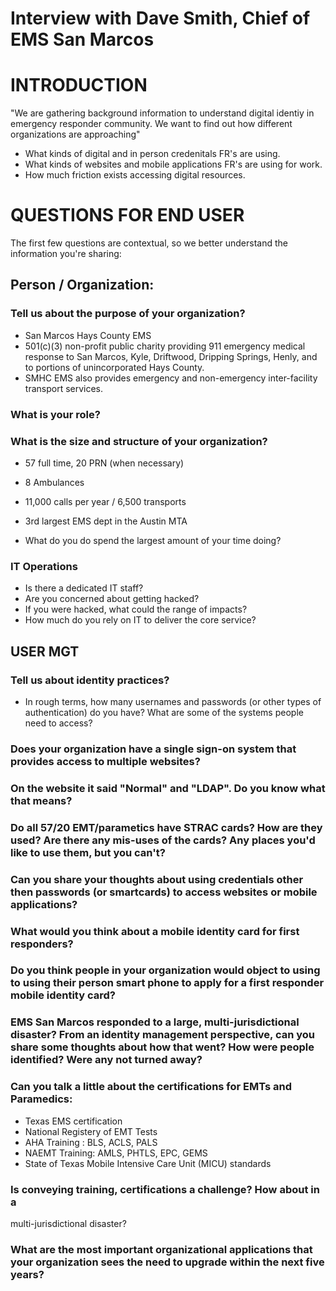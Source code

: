 # Interview with Dave Smith, Chief of EMS San Marcos

# INTRODUCTION

"We are gathering background information to understand digital identiy in
emergency responder community. We want to find out how different organizations
are approaching"

- What kinds of digital and in person credenitals FR's are using.
- What kinds of websites and mobile applications FR's are using for work.
- How much friction exists accessing digital resources.

#   QUESTIONS FOR END USER

The first few questions are contextual, so we better understand the
information you're sharing:

## Person / Organization:

### Tell us about the purpose of your organization?

   - San Marcos Hays County EMS
   - 501(c)(3) non-profit public charity providing 911 emergency medical response
   to San Marcos, Kyle, Driftwood, Dripping Springs, Henly, and to portions of
   unincorporated Hays County.
   - SMHC EMS also provides emergency and non-emergency inter-facility transport
   services.

### What is your role?

### What is the size and structure of your organization?
 - 57 full time, 20 PRN (when necessary)
 - 8 Ambulances
 - 11,000 calls per year / 6,500 transports
 - 3rd largest EMS dept in the Austin MTA

 - What do you do spend the largest amount of your time doing?

### IT Operations
   - Is there a dedicated IT staff?
   - Are you concerned about getting hacked?
   - If you were hacked, what could the range of impacts?
  - How much do you rely on IT to deliver the core service?

## USER MGT

### Tell us about identity practices?
  - In rough terms, how many usernames and passwords (or other types
   of authentication) do you have? What are some of the systems people need
   to access?

### Does your organization have a single sign-on system that provides access to multiple websites?

### On the website it said "Normal" and "LDAP". Do you know what that means?

### Do all 57/20 EMT/parametics have STRAC cards? How are they used? Are there any mis-uses of the cards? Any places you'd like to use them, but you can't?

### Can you share your thoughts about using credentials other then passwords (or smartcards) to access websites or mobile applications?

### What would you think about a mobile identity card for first responders?

### Do you think people in your organization would object to using to using their person smart phone to apply for a first responder mobile identity card?

### EMS San Marcos responded to a large, multi-jurisdictional disaster? From an identity management perspective, can you share some thoughts about how that went? How were people identified? Were any not turned away?

### Can you talk a little about the certifications for EMTs and Paramedics:
 - Texas EMS certification
 - National Registery of EMT Tests
 - AHA Training : BLS, ACLS, PALS
 - NAEMT Training: AMLS, PHTLS, EPC, GEMS
 - State of Texas Mobile Intensive Care Unit (MICU) standards

 ### Is conveying training, certifications a challenge? How about in a
 multi-jurisdictional disaster?

### What are the most important organizational applications that your organization sees the need to upgrade within the next five years?
